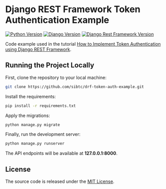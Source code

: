 # Django REST Framework Token Authentication Example

[![Python Version](https://img.shields.io/badge/python-3.7-brightgreen.svg)](https://python.org)
[![Django Version](https://img.shields.io/badge/django-2.1-brightgreen.svg)](https://djangoproject.com)
[![Django Rest Framework Version](https://img.shields.io/badge/django-rest-framework-3.9-brightgreen.svg)](https://www.django-rest-framework.org/)

Code example used in the tutorial [How to Implement Token Authentication using Django REST Framework](https://simpleisbetterthancomplex.com/tutorial/2018/11/22/how-to-implement-token-authentication-using-django-rest-framework.html).

## Running the Project Locally

First, clone the repository to your local machine:

```bash
git clone https://github.com/sibtc/drf-token-auth-example.git
```

Install the requirements:

```bash
pip install -r requirements.txt
```

Apply the migrations:

```bash
python manage.py migrate
```

Finally, run the development server:

```bash
python manage.py runserver
```

The API endpoints will be available at **127.0.0.1:8000**.


## License

The source code is released under the [MIT License](https://github.com/sibtc/drf-token-auth-example/blob/master/LICENSE).